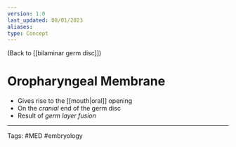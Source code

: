 ```yaml
---
version: 1.0
last_updated: 08/01/2023
aliases: 
type: Concept
---
```


(Back to [[bilaminar germ disc]])

# Oropharyngeal Membrane

- Gives rise to the [[mouth|oral]] opening
- On the _cranial_ end of the germ disc 
- Result of _germ layer fusion_

---
Tags: #MED #embryology 